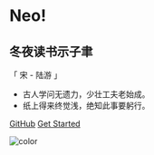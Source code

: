 
# Neo!

## 冬夜读书示子聿 
「 宋 - 陆游 」
- 古人学问无遗力，少壮工夫老始成。
- 纸上得来终觉浅，绝知此事要躬行。

[GitHub](https://github.com/neyio/neyio.github.io/)
[Get Started](/main.md)

![color](#f8f8f8)